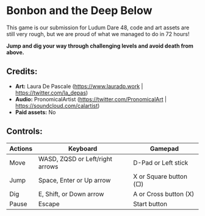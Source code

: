 # Bonbon and the Deep Below

This game is our submission for Ludum Dare 48, code and art assets are still very rough, but we are proud of what we managed to do in 72 hours!

**Jump and dig your way through challenging levels and avoid death from above.**

## Credits:

- **Art:** Laura De Pascale (https://www.lauradp.work | https://twitter.com/la_depas)
- **Audio:** PronomicalArtist (https://twitter.com/PronomicalArt | https://soundcloud.com/calartist)
- **Paid assets:** No

## Controls:

| Actions | Keyboard                        | Gamepad                |
| ------- | ------------------------------- | ---------------------- |
| Move    | WASD, ZQSD or Left/right arrows | D-Pad or Left stick    |
| Jump    | Space, Enter or Up arrow        | X or Square button (▢) |
| Dig     | E, Shift, or Down arrow         | A or Cross button (X)  |
| Pause   | Escape                          | Start button           |
